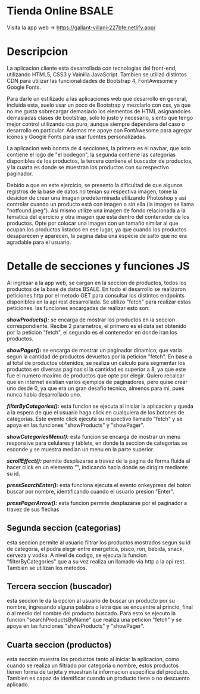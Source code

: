 # Tienda Online BSALE
Visita la app web -> https://gallant-villani-227bfe.netlify.app/

# Descripcion

La aplicacion cliente esta desarrollada con tecnologias del front-end, utilizando HTML5, 
CSS3 y Vainilla JavaScript. Tambien se utilizó distintos CDN para utilizar las funcionalidades
de Bootstrap 4, FontAwesome y Google Fonts.

Para darle un estilizado a las aplicaciones web que desarrollo en general, incluida esta,
suelo usar un poco de Bootstrap y mezclarlo con css, ya que no me gusta sobrecargar demasiado
los elementos de HTML asignandoles demasiadas clases de bootstrap, solo lo justo y necesario,
siento que tengo mejor control utilizando css puro, aunque siempre dependera del caso o desarrollo
en particular. Ademas me apoye con FontAwesome para agregar iconos y Google Fonts para usar fuentes personalizadas.

La aplicacion web consta de 4 secciones, la primera es el navbar, que solo contiene el logo
de "el bodegon", la segunda contiene las categorias disponibles de los productos, la tercera 
contiene el buscador de productos, y la cuarta es donde se muestran los productos con su respectivo
paginador.

Debido a que en este ejercicio, se presento la dificultad de que algunos registros de la base
de datos no tenian su respectiva imagen, tome la desicion de crear una imagen predeterminada 
utilizando Photoshop y asi controlar cuando un producto está con imagen o sin ella 
(la imagen se llama "notfound.jpeg"). Asi mismo utilize una imagen de fondo relacionada a la 
tematica del ejercicio y otra imagen que esta dentro del contenedor de los productos. Opte 
por colocar una imagen con un tamaño similar al que ocupan los productos listados en ese lugar, 
ya que cuando los productos desaparecen y aparecen, la pagina daba una especie de salto que 
no era agradable para el usuario.

# Detalle de secciones y funciones JS

Al ingresar a la app web, se cargan en la seccion de productos, todos los productos de la base
de datos BSALE. En todo el desarrollo se realizaron peticiones http por el metodo GET para
consultar los distintos endpoints disponibles en la api rest desarrollada. Se utilizo "fetch"
para realizar estas peticiones. las funciones encargadas de realizar esto son:

***showProducts():*** se encarga de mostrar los productos en la seccion correspondiente. Recibe 2 
parametros, el primero es el data set obtenido por la peticion "fetch",  el segundo es el 
contenedor en donde iran los productos.

***showPager():*** se encarga de mostrar un paginador dinamico, que varia segun la cantidad de productos
devueltos por la peticion "fetch". En base a al total de productos obtenidos, se realiza un calculo 
para segmentar los productos en diversas paginas si la cantidad es superior a 8, ya que este fue el numero 
maximo de productos que opte por elegir. Quiero recalcar que en internet existian varios ejemplos de 
paginadores, pero quise crear uno desde 0, ya que era un gran desafio tecnico, almenos para mi, pues nunca
habia desarrollado uno.

***filterByCategories():*** esta funcion se ejecuta al iniciar la aplicacion y queda a la espera de que
el usuario haga click en cualquiera de los botones de categorias. Este evento click ejecuta su respectivo
llamado "fetch" y se apoya en las funciones "showProducts" y "showPager".

***showCategoriesMenu():*** esta funcion se encarga de mostrar un menu responsive para celulares y tablets, 
en donde la seccion de categorias se esconde y se muestra median un menu en la parte superior.

***scrollEffect():*** permite desplazarse a travez de la pagina de forma fluida al hacer click en un elemento "<a>",
indicando hacia donde se dirigira mediante su id. 

***pressSearchEnter():*** esta funciona ejecuta el evento onkeypress del boton buscar por nombre, identificando
cuando el usuario presion "Enter".

***pressPagerArrow():*** esta funcion permite desplazarse por el paginador a travez de sus flechas


## Segunda seccion (categorias)
esta seccion permite al usuario filtrar los productos mostrados
segun su id de categoria, el podra elegir entre energetica, pisco, ron, bebida, snack, 
cerveza y vodka. A nivel de codigo, se ejecuta la funcion "filterByCategories" que 
a su vez realiza un llamado via http a la api rest. Tambien se utilizan los metodos.

## Tercera seccion (buscador) 
esta seccion le da la opcion al usuario de buscar un producto por su nombre,
ingresando alguna palabra o letra que se encuentre al princio, final o al medio del nombre del producto
buscado. Para esto se ejecuto la funcion "searchProductsByName" que realiza una peticion "fetch" y 
se apoya en las funciones "showProducts" y "showPager".

## Cuarta seccion (productos)
esta seccion muestra los productos tanto al iniciar la aplicacion, como cuando
se realiza un filtrado por categoria o nombre, estos productos tienen forma de tarjeta y muestran la informacion
especifica del producto. Tambien es capaz de identificar cuando un producto tiene o no descuento aplicado.

